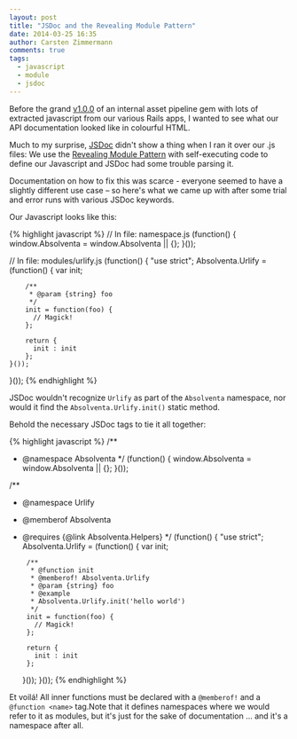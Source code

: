 ```yaml
---
layout: post
title: "JSDoc and the Revealing Module Pattern"
date: 2014-03-25 16:35
author: Carsten Zimmermann
comments: true
tags:
  - javascript
  - module
  - jsdoc
---
```


Before the grand [v1.0.0](http://en.wikipedia.org/wiki/Beta_version#Beta) of an internal asset pipeline gem  with lots of extracted javascript from our various Rails apps, I wanted to see what our API documentation looked like in colourful HTML.

Much to my surprise, [JSDoc](http://usejsdoc.org/) didn't show a thing when I
ran it over our .js files: We use the [Revealing Module
Pattern](http://www.klauskomenda.com/code/javascript-%20programming-patterns/#revealing)
with self-executing code to define our Javascript and JSDoc had some trouble
parsing it.

Documentation on how to fix this was scarce - everyone seemed to have a slightly different use case – so here's what we came up with after some trial and error runs with various JSDoc keywords.

Our Javascript looks like this:

{% highlight javascript %}
// In file: namespace.js
(function() {
    window.Absolventa = window.Absolventa || {};
}());

// In file: modules/urlify.js
(function() {
    "use strict";
    Absolventa.Urlify = (function() {
        var init;

        /**
         * @param {string} foo
         */
        init = function(foo) {
          // Magick!
        };

        return {
          init : init
        };
    }());
}());
{% endhighlight %}

JSDoc wouldn't recognize `Urlify` as part of the `Absolventa` namespace, nor would it find
the `Absolventa.Urlify.init()` static method.

Behold the necessary JSDoc tags to tie it all together:

{% highlight javascript %}
/**
 * @namespace Absolventa
 */
(function() {
    window.Absolventa = window.Absolventa || {};
}());

/**
 * @namespace Urlify
 * @memberof Absolventa
 * @requires {@link Absolventa.Helpers}
 */
(function() {
    "use strict";
    Absolventa.Urlify = (function() {
        var init;

        /**
         * @function init
         * @memberof! Absolventa.Urlify
         * @param {string} foo
         * @example
         * Absolventa.Urlify.init('hello world')
         */
        init = function(foo) {
          // Magick!
        };

        return {
          init : init
        };
    }());
}());
{% endhighlight %}

Et voilá! All inner functions must be declared with a `@memberof!` and a
`@function <name>` tag.Note that it defines namespaces where we would refer to
it as modules, but it's just for the sake of documentation … and it's a
namespace after all.
